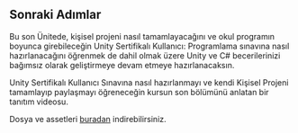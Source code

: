 ## Sonraki Adımlar

Bu son Ünitede, kişisel projeni nasıl tamamlayacağını ve okul programın boyunca girebileceğin Unity Sertifikalı Kullanıcı: Programlama sınavına nasıl hazırlanacağını öğrenmek de dahil olmak üzere Unity ve C# becerilerinizi bağımsız olarak geliştirmeye devam etmeye hazırlanacaksın.

Unity Sertifikalı Kullanıcı Sınavına nasıl hazırlanmayı ve kendi Kişisel Projeni tamamlayıp paylaşmayı öğreneceğin kursun son bölümünü anlatan bir tanıtım videosu.


Dosya ve assetleri [buradan](https://drive.google.com/file/d/1UogoZ5ajfYt2cqjPW8SAk-6ufL1Dia8J/view?usp=sharing) indirebilirsiniz.
